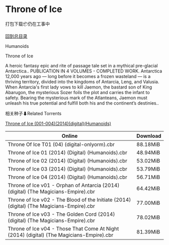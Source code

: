 # Throne of Ice

打包下载📦仍在工事中

[回到总目录](/Catalogs.md)

Humanoids

Throne of Ice

A heroic fantasy epic and rite of passage tale set in a mythical pre-glacial Antarctica.. PUBLICATION IN 4 VOLUMES - COMPLETED WORK. Antarctica 12,000 years ago — long before it becomes a frozen wasteland — is a thriving territory, divided into the kingdoms of Antarcia, Leng, and Valusia. When Antarcia's first lady vows to kill Jaemon, the bastard son of King Abarugon, the mysterious Sozer foils the plot and carries the infant to safety. Bearing the mysterious mark of the Atlanteans, Jaemon must unleash his true potential and fulfill both his and the continent’s destinies..





相关种子⬇Related Torrents

[Throne of Ice (001-004)(2014)(digital)(Humanoids)](https://github.com/alicewish/markdown/blob/master/torrent/Throne-of-Ice--001-004--2014--digital--Humanoids.md)

Online | Download
--- | ---
Throne Of Ice T01 (04) (digital-onlyorm).cbr | 88.18MiB
Throne of Ice 01 (2014) (Digital) (Humanoids).cbr | 48.94MiB
Throne of Ice 02 (2014) (Digital) (Humanoids).cbr | 53.02MiB
Throne of Ice 03 (2014) (Digital) (Humanoids).cbr | 53.79MiB
Throne of Ice 04 (2014) (Digital) (Humanoids).cbr | 56.71MiB
Throne of Ice v01 - Orphan of Antarcia (2014) (digital) (The Magicians-Empire).cbr | 64.42MiB
Throne of Ice v02 - The Blood of the Initiate (2014) (digital) (The Magicians-Empire).cbr | 77.00MiB
Throne of Ice v03 - The Golden Cord (2014) (digital) (The Magicians-Empire).cbr | 78.02MiB
Throne of Ice v04 - Those That Come At Night (2014) (digital) (The Magicians-Empire).cbr | 81.39MiB